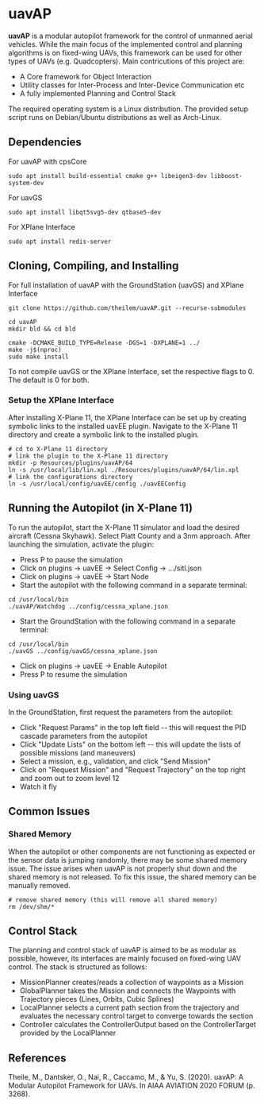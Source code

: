 # uavAP
<b>uavAP</b> is a modular autopilot framework for the control of unmanned aerial vehicles. While the main focus of the implemented control and planning algorithms is on fixed-wing UAVs, this framework can be used for other types of UAVs (e.g. Quadcopters). Main contricutions of this project are:
<ul>
  <li>A Core framework for Object Interaction</li>
  <li>Utility classes for Inter-Process and Inter-Device Communication etc</li>
  <li>A fully implemented Planning and Control Stack</li>
</ul>

The required operating system is a Linux distribution. The provided setup script runs on Debian/Ubuntu distributions as well as Arch-Linux.


## Dependencies
For uavAP with cpsCore
```shell script
sudo apt install build-essential cmake g++ libeigen3-dev libboost-system-dev
```

For uavGS 
```shell script
sudo apt install libqt5svg5-dev qtbase5-dev
```

For XPlane Interface
```shell script
sudo apt install redis-server
```

## Cloning, Compiling, and Installing

For full installation of uavAP with the GroundStation (uavGS) and XPlane Interface
```shell script
git clone https://github.com/theilem/uavAP.git --recurse-submodules

cd uavAP
mkdir bld && cd bld

cmake -DCMAKE_BUILD_TYPE=Release -DGS=1 -DXPLANE=1 ../
make -j$(nproc)
sudo make install
```

To not compile uavGS or the XPlane Interface, set the respective flags to 0. The default is 0 for both.

### Setup the XPlane Interface
After installing X-Plane 11, the XPlane Interface can be set up by creating symbolic links to the installed uavEE plugin.
Navigate to the X-Plane 11 directory and create a symbolic link to the installed plugin.
```shell script
# cd to X-Plane 11 directory
# link the plugin to the X-Plane 11 directory
mkdir -p Resources/plugins/uavAP/64
ln -s /usr/local/lib/lin.xpl ./Resources/plugins/uavAP/64/lin.xpl
# link the configurations directory
ln -s /usr/local/config/uavEE/config ./uavEEConfig
```

## Running the Autopilot (in X-Plane 11)
To run the autopilot, start the X-Plane 11 simulator and load the desired aircraft (Cessna Skyhawk). Select Piatt County and a 3nm approach. After launching the simulation, activate the plugin:
- Press P to pause the simulation
- Click on plugins -> uavEE -> Select Config -> .../sitl.json
- Click on plugins -> uavEE -> Start Node
- Start the autopilot with the following command in a separate terminal:
```shell script
cd /usr/local/bin
./uavAP/Watchdog ../config/cessna_xplane.json
```
- Start the GroundStation with the following command in a separate terminal:
```shell script
cd /usr/local/bin
./uavGS ../config/uavGS/cessna_xplane.json
```
- Click on plugins -> uavEE -> Enable Autopilot
- Press P to resume the simulation

### Using uavGS
In the GroundStation, first request the parameters from the autopilot:
- Click "Request Params" in the top left field -- this will request the PID cascade parameters from the autopilot
- Click "Update Lists" on the bottom left -- this will update the lists of possible missions (and maneuvers)
- Select a mission, e.g., validation, and click "Send Mission"
- Click on "Request Mission" and "Request Trajectory" on the top right and zoom out to zoom level 12
- Watch it fly 

## Common Issues
### Shared Memory
When the autopilot or other components are not functioning as expected or the sensor data is jumping randomly, there may be some shared memory issue.
The issue arises when uavAP is not properly shut down and the shared memory is not released. To fix this issue, the shared memory can be manually removed.
```shell script
# remove shared memory (this will remove all shared memory)
rm /dev/shm/*
```

## Control Stack

The planning and control stack of uavAP is aimed to be as modular as possible, however, its interfaces are mainly focused on fixed-wing UAV control. The stack is structured as follows:
<ul>
  <li>MissionPlanner creates/reads a collection of waypoints as a Mission</li>
  <li>GlobalPlanner takes the Mission and connects the Waypoints with Trajectory pieces (Lines, Orbits, Cubic Splines)</li>
  <li>LocalPlanner selects a current path section from the trajectory and evaluates the necessary control target to converge towards the section</li>
  <li>Controller calculates the ControllerOutput based on the ControllerTarget provided by the LocalPlanner</li>
</ul>

## References

Theile, M., Dantsker, O., Nai, R., Caccamo, M., & Yu, S. (2020). uavAP: A Modular Autopilot Framework for UAVs. In AIAA AVIATION 2020 FORUM (p. 3268).
